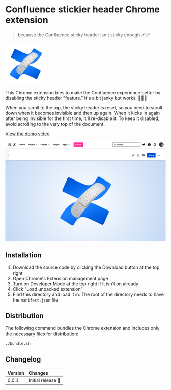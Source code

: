 # Confluence stickier header Chrome extension

> because the Confluence sticky header isn't sticky enough 🩹🩹

<img src="icon.png" style="max-width: 128px;" width="128" />

This Chrome extension tries to make the Confluence experience better by disabling the sticky header "feature." It's a bit janky but works. 🤷🏻‍♀️

When you scroll to the top, the sticky header is reset, so you need to scroll down when it becomes invisible and then up again. When it kicks in again after being invisible for the first time, it'll re-disable it. To keep it disabled, avoid scrolling to the very top of the document.

[View the demo video](https://youtu.be/wV0j4JhSk38)

![](screenshot.png)


## Installation

1. Download the source code by clicking the Download button at the top right
2. Open Chrome's Extension management page
3. Turn on Developer Mode at the top right if it isn't on already
4. Click "Load unpacked extension"
5. Find this directory and load it in. The root of the directory needs to have the `manifest.json` file


## Distribution

The following command bundles the Chrome extension and includes only the necessary files for distribution:

```sh
./bundle.sh
```


## Changelog

| Version | Changes           |
| :------ | :---------------- |
| 0.0.1   | Initial release 🚀 |
